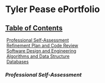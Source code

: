 # Tyler Pease ePortfolio

## <u>Table of Contents</u>

&nbsp;[Professional Self-Assessment](#self-assessment "Professional Self-Assessment")<br/>
&nbsp;[Refinement Plan and Code Review](#codereview "Refinement Plan and Code Review")<br/>
&nbsp;[Software Design and Engineering](#softwaredesign "Software Design and Engineering")<br/>
&nbsp;[Algorithms and Data Structure](#algorithms "Algorithms and Data Structure")<br/>
&nbsp;[Databases](#databases "Databases")<br/>

### _Professional Self-Assessment_
